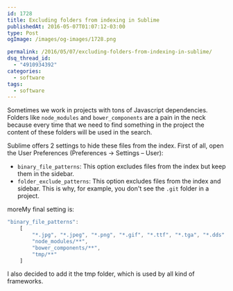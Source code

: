 ```yaml
---
id: 1728
title: Excluding folders from indexing in Sublime
publishedAt: 2016-05-07T01:07:12-03:00
type: Post
ogImage: /images/og-images/1728.png

permalink: /2016/05/07/excluding-folders-from-indexing-in-sublime/
dsq_thread_id:
  - "4910934392"
categories:
  - software
tags:
  - software
---
```

Sometimes we work in projects with tons of Javascript dependencies. Folders like `node_modules` and `bower_components` are a pain in the neck because every time that we need to find something in the project the content of these folders will be used in the search.

Sublime offers 2 settings to hide these files from the index. First of all, open the User Preferences (Preferences -> Settings – User):

  * `binary_file_patterns`: This option excludes files from the index but keep them in the sidebar.
  * `folder_exclude_patterns`: This option excludes files from the index and sidebar. This is why, for example, you don't see the `.git` folder in a project.

<span className="hidden">more</span>My final setting is:

```js
"binary_file_patterns":
	[
		"*.jpg", "*.jpeg", "*.png", "*.gif", "*.ttf", "*.tga", "*.dds", "*.ico", "*.eot", "*.pdf", "*.swf", "*.jar", "*.zip",
		"node_modules/**",
		"bower_components/**",
		"tmp/**"
	]
```

I also decided to add it the tmp folder, which is used by all kind of frameworks.
